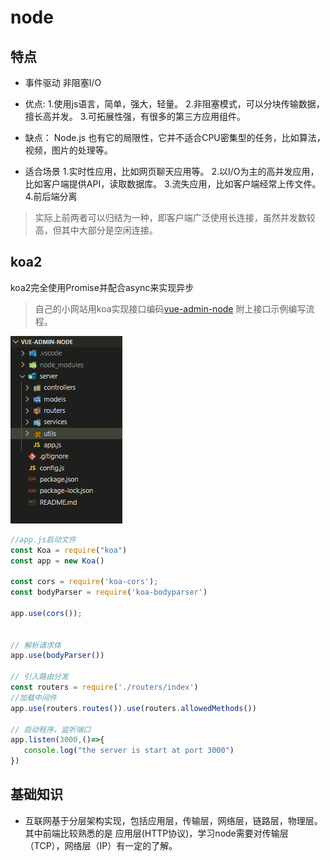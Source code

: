 # node

## 特点
- 事件驱动 非阻塞I/O
- 优点:
1.使用js语言，简单，强大，轻量。
2.非阻塞模式，可以分块传输数据，擅长高并发。
3.可拓展性强，有很多的第三方应用组件。

- 缺点：
Node.js 也有它的局限性，它并不适合CPU密集型的任务，比如算法，视频，图片的处理等。

- 适合场景
1.实时性应用，比如网页聊天应用等。
2.以I/O为主的高并发应用，比如客户端提供API，读取数据库。
3.流失应用，比如客户端经常上传文件。
4.前后端分离

> 实际上前两者可以归结为一种，即客户端广泛使用长连接，虽然并发数较高，但其中大部分是空闲连接。

## koa2
koa2完全使用Promise并配合async来实现异步
> 自己的小网站用koa实现接口编码[vue-admin-node](https://github.com/minxiang51574/vue-admin-node)
附上接口示例编写流程。

 ![koa项目目录](../koa.png)


 ```js
 //app.js启动文件
const Koa = require("koa")
const app = new Koa()

const cors = require('koa-cors');
const bodyParser = require('koa-bodyparser')

app.use(cors());


// 解析请求体
app.use(bodyParser())

// 引入路由分发
const routers = require('./routers/index')
//加载中间件
app.use(routers.routes()).use(routers.allowedMethods())

// 启动程序，监听端口
app.listen(3000,()=>{
    console.log("the server is start at port 3000")
})
 ```

## 基础知识
- 互联网基于分层架构实现，包括应用层，传输层，网络层，链路层，物理层。其中前端比较熟悉的是
应用层(HTTP协议)，学习node需要对传输层（TCP），网络层（IP）有一定的了解。